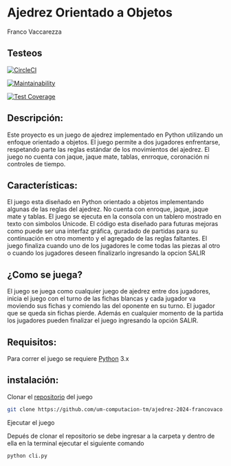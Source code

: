 # Ajedrez Orientado a Objetos

Franco Vaccarezza 

## Testeos

[![CircleCI](https://dl.circleci.com/status-badge/img/gh/um-computacion-tm/ajedrez-2024-francovaco/tree/main.svg?style=svg)](https://dl.circleci.com/status-badge/redirect/gh/um-computacion-tm/ajedrez-2024-francovaco/tree/main)

[![Maintainability](https://api.codeclimate.com/v1/badges/915564e25f37478337c6/maintainability)](https://codeclimate.com/github/um-computacion-tm/ajedrez-2024-francovaco/maintainability)

[![Test Coverage](https://api.codeclimate.com/v1/badges/915564e25f37478337c6/test_coverage)](https://codeclimate.com/github/um-computacion-tm/ajedrez-2024-francovaco/test_coverage)

## Descripción:

Este proyecto es un juego de ajedrez implementado en Python utilizando un enfoque orientado a objetos. El juego permite a dos jugadores enfrentarse, respetando parte las reglas estándar de los movimientos del ajedrez.
El juego no cuenta con jaque, jaque mate, tablas, enrroque, coronación ni controles de tiempo.

## Características:

El juego esta diseñado en Python orientado a objetos implementando algunas de las reglas del ajedrez. No cuenta con enroque, jaque, jaque mate y tablas.
El juego se ejecuta en la consola con un tablero mostrado en texto con simbolos Unicode.
El código esta diseñado para futuras mejoras como puede ser una interfaz gráfica, guradado de partidas para su continuación en otro momento y el agregado de las reglas faltantes.
El juego finaliza cuando uno de los jugadores le come todas las piezas al otro o cuando los jugadores deseen finalizarlo ingresando la opcion SALIR 

## ¿Como se juega?

El juego se juega como cualquier juego de ajedrez entre dos jugadores, inicia el juego con el turno de las fichas blancas y cada jugador va moviendo sus fichas y comiendo las del oponente en su turno. El jugador que se queda sin fichas pierde.
Además en cualquier momento de la partida los jugadores pueden finalizar el juego ingresando la opción SALIR. 

## Requisitos:

Para correr el juego se requiere [Python](https://www.python.org/downloads/) 3.x

## instalación:

Clonar el [repositorio](https://github.com/um-computacion-tm/ajedrez-2024-francovaco.git) del juego 


```bash
git clone https://github.com/um-computacion-tm/ajedrez-2024-francovaco.git
```
Ejecutar el juego

Depués de clonar el repositorio se debe ingresar a la carpeta y dentro de ella en la terminal ejecutar el siguiente comando

```bash
python cli.py
```